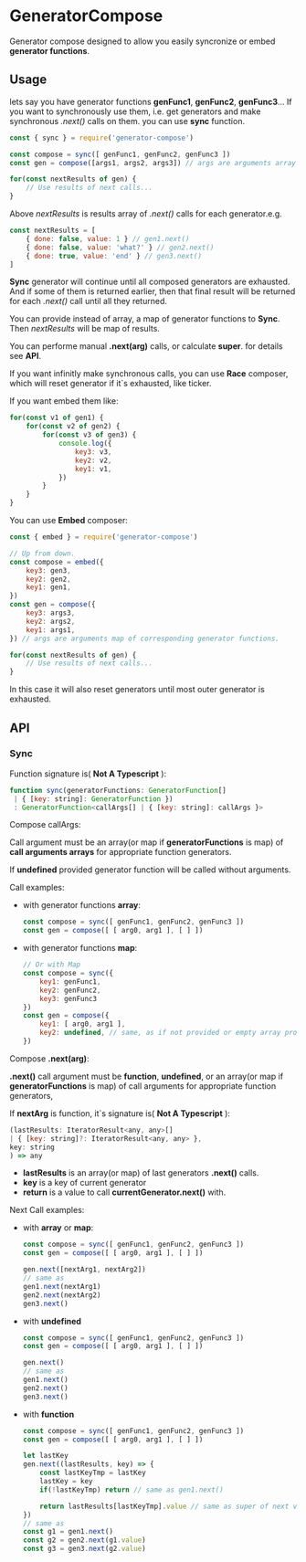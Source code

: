 # GeneratorCompose

Generator compose designed to allow you easily syncronize or embed **generator functions**.

## Usage
lets say you have generator functions **genFunc1**, **genFunc2**, **genFunc3**...
If you want to synchronously use them, i.e. get generators and make synchronous
_.next()_ calls on them. you can use **sync** function.
```javascript
const { sync } = require('generator-compose')

const compose = sync([ genFunc1, genFunc2, genFunc3 ])
const gen = compose([args1, args2, args3]) // args are arguments array of corresponding generator function.

for(const nextResults of gen) {
    // Use results of next calls...
}
```
Above _nextResults_ is results array of _.next()_ calls for each generator.e.g.
```javascript
const nextResults = [
    { done: false, value: 1 } // gen1.next()
    { done: false, value: 'what?' } // gen2.next()
    { done: true, value: 'end' } // gen3.next()
]
```
**Sync** generator will continue until all composed generators are exhausted.
And if some of them is returned earlier, then that final result will be returned
for each _.next()_ call until all they returned.

You can provide instead of array, a map of generator functions to **Sync**. Then _nextResults_
will be map of results.

You can performe manual **.next(arg)** calls, or calculate **super**. for details see **API**.

If you want infinitly make synchronous calls, you can use **Race** composer, which will
reset generator if it`s exhausted, like ticker.

If you want embed them like:
```javascript
for(const v1 of gen1) {
    for(const v2 of gen2) {
        for(const v3 of gen3) {
            console.log({
                key3: v3,
                key2: v2,
                key1: v1,
            })
        }
    }
}
```
You can use **Embed** composer:
```javascript
const { embed } = require('generator-compose')

// Up from down.
const compose = embed({
    key3: gen3,
    key2: gen2,
    key1: gen1,
})
const gen = compose({
    key3: args3,
    key2: args2,
    key1: args1,
}) // args are arguments map of corresponding generator functions.

for(const nextResults of gen) {
    // Use results of next calls...
}
```
In this case it will also reset generators until most outer generator is exhausted.

## API
### Sync
Function signature is( **Not A Typescript** ):
```javascript
function sync(generatorFunctions: GeneratorFunction[]
 | { [key: string]: GeneratorFunction })
 : GeneratorFunction<callArgs[] | { [key: string]: callArgs }>
```

Compose callArgs:

Call argument must be an array(or map if **generatorFunctions** is map)
of **call arguments arrays** for appropriate function generators.

If **undefined** provided generator function will be called without arguments.

Call examples:
- with generator functions **array**:
    ```javascript
    const compose = sync([ genFunc1, genFunc2, genFunc3 ])
    const gen = compose([ [ arg0, arg1 ], [ ] ])
    ```
- with generator functions **map**:
    ```javascript
    // Or with Map
    const compose = sync({ 
        key1: genFunc1,
        key2: genFunc2,
        key3: genFunc3
    })
    const gen = compose({
        key1: [ arg0, arg1 ],
        key2: undefined, // same, as if not provided or empty array provided.
    })
    ```

Compose **.next(arg)**:

**.next()** call argument must be **function**, **undefined**, or an array(or map if **generatorFunctions** is map)
of call arguments for appropriate function generators,


If **nextArg** is function, it`s signature is( **Not A Typescript** ):
```javascript
(lastResults: IteratorResult<any, any>[] 
| { [key: string]?: IteratorResult<any, any> },
key: string
) => any
```
- **lastResults** is an array(or map) of last generators **.next()** calls.
- **key** is a key of current generator
- **return** is a value to call **currentGenerator.next()** with.


Next Call examples:
- with **array** or **map**:
    ```javascript
    const compose = sync([ genFunc1, genFunc2, genFunc3 ])
    const gen = compose([ [ arg0, arg1 ], [ ] ])

    gen.next([nextArg1, nextArg2])
    // same as
    gen1.next(nextArg1)
    gen2.next(nextArg2)
    gen3.next()
    ```
- with **undefined**
    ```javascript
    const compose = sync([ genFunc1, genFunc2, genFunc3 ])
    const gen = compose([ [ arg0, arg1 ], [ ] ])

    gen.next()
    // same as
    gen1.next()
    gen2.next()
    gen3.next()
    ```
- with **function**
    ```javascript
    const compose = sync([ genFunc1, genFunc2, genFunc3 ])
    const gen = compose([ [ arg0, arg1 ], [ ] ])

    let lastKey
    gen.next((lastResults, key) => {
        const lastKeyTmp = lastKey
        lastKey = key
        if(!lastKeyTmp) return // same as gen1.next()

        return lastResults[lastKeyTmp].value // same as super of next values
    })
    // same as
    const g1 = gen1.next()
    const g2 = gen2.next(g1.value)
    const g3 = gen3.next(g2.value)
    ```